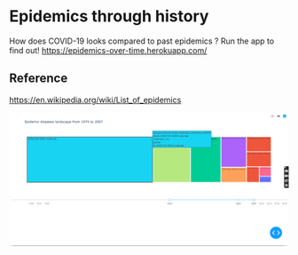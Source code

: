 # Epidemics through history

How does COVID-19 looks compared to past epidemics ? Run the app to find out!
https://epidemics-over-time.herokuapp.com/

## Reference

https://en.wikipedia.org/wiki/List_of_epidemics

![screenshot](img.PNG)